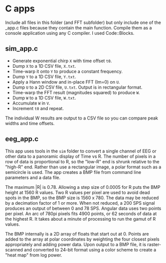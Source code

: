 # C apps

Include all files in this folder (and FFT subfolder) but only include
one of the _app.c files because they contain the main function.
Compile them as a console application using any C compiler.
I used Code::Blocks.

## sim_app.c

- Generate exponential chirp `X` with time offset `t0`.
- Dump `X` to a 1D CSV file, `X.txt`.
- Time-warp it onto `Y` to produce a constant frequency.
- Dump `Y` to a 1D CSV file, `Y.txt`.
- Apply a Hann window and in-place FFT (Im=0) on `U`.
- Dump `U` to a 2D CSV file, `U.txt`. Output is in rectangular format.
- Time-warp the FFT result (magnitudes squared) to produce `W`.
- Dump `W` to a 1D CSV file, `W.txt`.
- Accumulate `W` in `V`. 
- Increment `t0` and repeat.

The individual W results are output to a CSV file so you can compare peak widths and time offsets.

## eeg_app.c

This app uses tools in the `sim` folder to convert a single channel of EEG or
other data to a panoramic display of Time vs R.
The number of pixels in a row of data is proportional to R, so the "low-R" end
is shrunk relative to the "high-R" end.
Rather than use a rectangular image, a polar format such as a semicircle is used.
The app creates a BMP file from command line parameters and a data file.

The maximum |R| is 0.78.
Allowing a step size of 0.0005 for R puts the BMP height at 1560 R values. 
Two R values per pixel are used to avoid dead spots in the BMP,
so the BMP size is 1560 x 780.
The data may be reduced by a decimation factor of 1 or more.
When not reduced, a 200 SPS signal produces an output of between 0 and 78 SPS.
Angular data uses two points per pixel.
An arc of 780pi pixels fits 4900 points, or 62 seconds of data at the highest R.
It takes about a minute of processing to run the gamut of R values.

The BMP internally is a 2D array of floats that start out at 0.
Points are added to the array at polar coordinates by weighting the four closest
pixels appropriately and adding power data.
Upon output to a BMP file, it is raster-scanned and converted to 24-bit format
using a color scheme to create a "heat map" from log power.
